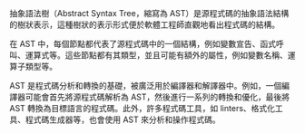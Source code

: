 抽象語法樹（Abstract Syntax Tree，縮寫為 AST）是源程式碼的抽象語法結構的樹狀表示，這種樹狀的表示形式便於軟體工程師直觀地看出程式碼的結構。

在 AST 中，每個節點都代表了源程式碼中的一個結構，例如變數宣告、函式呼叫、運算式等。這些節點都有其類型，並且可能有額外的屬性，例如變數名稱、運算子類型等。

AST 是程式碼分析和轉換的基礎，被廣泛用於編譯器和解譯器中。例如，一個編譯器可能會首先將源程式碼解析為 AST，然後進行一系列的轉換和優化，最後將 AST 轉換為目標語言的程式碼。此外，許多程式碼工具，如 linters、格式化工具、程式碼生成器等，也會使用 AST 來分析和操作程式碼。